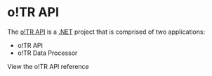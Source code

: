 # o!TR API

The [o!TR API](https://github.com/osu-tournament-rating/otr-api) is a [.NET](https://dotnet.microsoft.com/en-us/) project that is comprised of two applications:

* o!TR API
* o!TR Data Processor

View the o!TR API reference